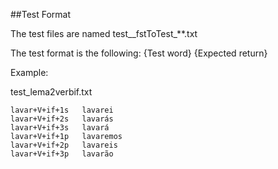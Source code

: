 ##Test Format

The test files are named test__fstToTest_**.txt

The test format is the following:
	{Test word}	{Expected return}

Example:

test_lema2verbif.txt

```
lavar+V+if+1s	lavarei
lavar+V+if+2s	lavarás
lavar+V+if+3s	lavará
lavar+V+if+1p	lavaremos
lavar+V+if+2p	lavareis
lavar+V+if+3p	lavarão
```

